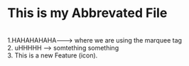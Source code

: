 # This is my Abbrevated File

<br>
1.HAHAHAHAHA---> where we are using the marquee tag
<br>
2. uHHHHH --> somtething something
<br>
3. This is a new Feature (icon).